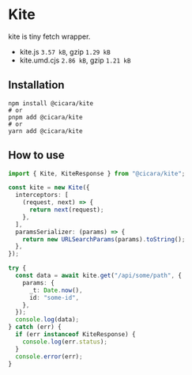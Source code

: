 # Kite

kite is tiny fetch wrapper.

- kite.js `3.57 kB`, gzip `1.29 kB`
- kite.umd.cjs `2.86 kB`, gzip `1.21 kB`

## Installation

```shell
npm install @cicara/kite
# or
pnpm add @cicara/kite
# or
yarn add @cicara/kite
```

## How to use

```ts
import { Kite, KiteResponse } from "@cicara/kite";

const kite = new Kite({
  interceptors: [
    (request, next) => {
      return next(request);
    },
  ],
  paramsSerializer: (params) => {
    return new URLSearchParams(params).toString();
  },
});

try {
  const data = await kite.get("/api/some/path", {
    params: {
      _t: Date.now(),
      id: "some-id",
    },
  });
  console.log(data);
} catch (err) {
  if (err instanceof KiteResponse) {
    console.log(err.status);
  }
  console.error(err);
}
```
